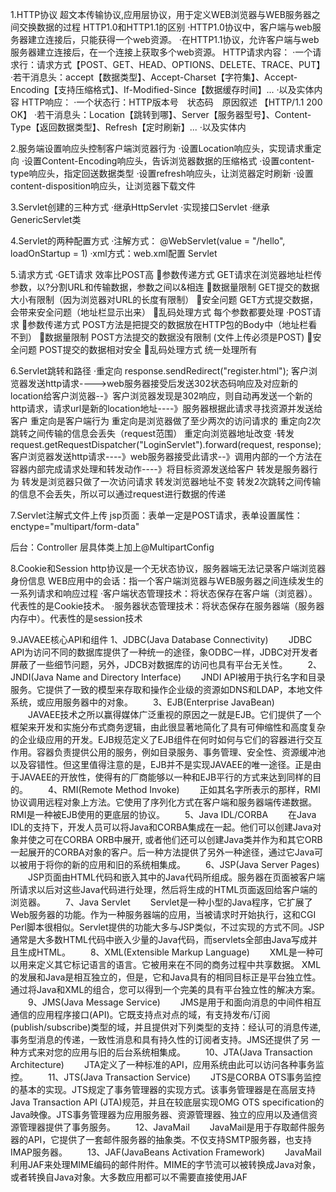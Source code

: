 1.HTTP协议
    超文本传输协议,应用层协议，用于定义WEB浏览器与WEB服务器之间交换数据的过程
    HTTP1.0和HTTP1.1的区别
        ·HTTP1.0协议中，客户端与web服务器建立连接后，只能获得一个web资源。
        ·在HTTP1.1协议，允许客户端与web服务器建立连接后，在一个连接上获取多个web资源。
    HTTP请求内容：
        ·一个请求行：请求方式【POST、GET、HEAD、OPTIONS、DELETE、TRACE、PUT】
        ·若干消息头：accept【数据类型】、Accept-Charset【字符集】、Accept-Encoding【支持压缩格式】、If-Modified-Since【数据缓存时间】...
        ·以及实体内容
    HTTP响应：
        ·一个状态行：HTTP版本号　状态码　原因叙述<CRLF> 【HTTP/1.1 200 OK】
        ·若干消息头：Location【跳转到哪】、Server【服务器型号】、Content-Type【返回数据类型】、Refresh【定时刷新】...
        ·以及实体内

2.服务端设置响应头控制客户端浏览器行为
    ·设置Location响应头，实现请求重定向
    ·设置Content-Encoding响应头，告诉浏览器数据的压缩格式
    ·设置content-type响应头，指定回送数据类型
    ·设置refresh响应头，让浏览器定时刷新
    ·设置content-disposition响应头，让浏览器下载文件

3.Servlet创建的三种方式
    ·继承HttpServlet
    ·实现接口Servlet
    ·继承GenericServlet类

4.Servlet的两种配置方式
    ·注解方式：  @WebServlet(value = "/hello", loadOnStartup = 1)
    ·xml方式：web.xml配置 Servlet

5.请求方式
    ·GET请求  效率比POST高
        参数传递方式   GET请求在浏览器地址栏传参数，以?分割URL和传输数据，参数之间以&相连
        数据量限制  GET提交的数据大小有限制（因为浏览器对URL的长度有限制）
        安全问题  GET方式提交数据，会带来安全问题（地址栏显示出来）
        乱码处理方式  每个参数都要处理
    ·POST请求
        参数传递方式    POST方法是把提交的数据放在HTTP包的Body中（地址栏看不到）
        数据量限制      POST方法提交的数据没有限制 (文件上传必须是POST)
        安全问题        POST提交的数据相对安全
        乱码处理方式  统一处理所有

6.Servlet跳转和路径
    ·重定向
        response.sendRedirect("register.html");
        客户浏览器发送http请求---->web服务器接受后发送302状态码响应及对应新的location给客户浏览器--》客户浏览器发现是302响应，则自动再发送一个新的http请求，请求url是新的location地址----》服务器根据此请求寻找资源并发送给客户
        重定向是客户端行为
        重定向是浏览器做了至少两次的访问请求的
        重定向2次跳转之间传输的信息会丢失（request范围）
        重定向浏览器地址改变
    ·转发
        request.getRequestDispatcher("LoginServlet").forward(request, response);
        客户浏览器发送http请求----》web服务器接受此请求--》调用内部的一个方法在容器内部完成请求处理和转发动作----》将目标资源发送给客户
        转发是服务器行为
        转发是浏览器只做了一次访问请求
        转发浏览器地址不变
        转发2次跳转之间传输的信息不会丢失，所以可以通过request进行数据的传递

7.Servlet注解式文件上传
    jsp页面：表单一定是POST请求，表单设置属性：enctype="multipart/form-data"
        <form action="fileServlet" method="post" enctype="multipart/form-data">
    后台：Controller 层具体类上加上@MultipartConfig

8.Cookie和Session
    http协议是一个无状态协议，服务器端无法记录客户端浏览器身份信息
    WEB应用中的会话：指一个客户端浏览器与WEB服务器之间连续发生的一系列请求和响应过程
        ·客户端状态管理技术：将状态保存在客户端（浏览器）。代表性的是Cookie技术。
        ·服务器状态管理技术：将状态保存在服务器端（服务器内存中）。代表性的是session技术

9.JAVAEE核心API和组件
    1、JDBC(Java Database Connectivity) 　　JDBC API为访问不同的数据库提供了一种统一的途径，象ODBC一样，JDBC对开发者屏蔽了一些细节问题，另外，JDCB对数据库的访问也具有平台无关性。
　　2、JNDI(Java Name and Directory Interface) 　　JNDI API被用于执行名字和目录服务。它提供了一致的模型来存取和操作企业级的资源如DNS和LDAP，本地文件系统，或应用服务器中的对象。
　　3、EJB(Enterprise JavaBean) 　　JAVAEE技术之所以赢得媒体广泛重视的原因之一就是EJB。它们提供了一个框架来开发和实施分布式商务逻辑，由此很显著地简化了具有可伸缩性和高度复杂的企业级应用的开发。EJB规范定义了EJB组件在何时如何与它们的容器进行交互作用。容器负责提供公用的服务，例如目录服务、事务管理、安全性、资源缓冲池以及容错性。但这里值得注意的是，EJB并不是实现JAVAEE的唯一途径。正是由于JAVAEE的开放性，使得有的厂商能够以一种和EJB平行的方式来达到同样的目的。
　　4、RMI(Remote Method Invoke) 　　正如其名字所表示的那样，RMI协议调用远程对象上方法。它使用了序列化方式在客户端和服务器端传递数据。RMI是一种被EJB使用的更底层的协议。
　　5、Java IDL/CORBA 　　在Java IDL的支持下，开发人员可以将Java和CORBA集成在一起。他们可以创建Java对象并使之可在CORBA ORB中展开, 或者他们还可以创建Java类并作为和其它ORB一起展开的CORBA对象的客户。后一种方法提供了另外一种途径，通过它Java可以被用于将你的新的应用和旧的系统相集成。
　　6、JSP(Java Server Pages) 　　JSP页面由HTML代码和嵌入其中的Java代码所组成。服务器在页面被客户端所请求以后对这些Java代码进行处理，然后将生成的HTML页面返回给客户端的浏览器。
　　7、Java Servlet 　　Servlet是一种小型的Java程序，它扩展了Web服务器的功能。作为一种服务器端的应用，当被请求时开始执行，这和CGI Perl脚本很相似。Servlet提供的功能大多与JSP类似，不过实现的方式不同。JSP通常是大多数HTML代码中嵌入少量的Java代码，而servlets全部由Java写成并且生成HTML。
　　8、XML(Extensible Markup Language) 　　XML是一种可以用来定义其它标记语言的语言。它被用来在不同的商务过程中共享数据。 XML的发展和Java是相互独立的，但是，它和Java具有的相同目标正是平台独立性。通过将Java和XML的组合，您可以得到一个完美的具有平台独立性的解决方案。
　　9、JMS(Java Message Service) 　　JMS是用于和面向消息的中间件相互通信的应用程序接口(API)。它既支持点对点的域，有支持发布/订阅(publish/subscribe)类型的域，并且提供对下列类型的支持：经认可的消息传递,事务型消息的传递，一致性消息和具有持久性的订阅者支持。JMS还提供了另 一种方式来对您的应用与旧的后台系统相集成。
　　10、JTA(Java Transaction Architecture) 　　JTA定义了一种标准的API，应用系统由此可以访问各种事务监控。
　　11、JTS(Java Transaction Service) 　　JTS是CORBA OTS事务监控的基本的实现。JTS规定了事务管理器的实现方式。该事务管理器是在高层支持Java Transaction API (JTA)规范，并且在较底层实现OMG OTS specification的Java映像。JTS事务管理器为应用服务器、资源管理器、独立的应用以及通信资源管理器提供了事务服务。
　　12、JavaMail 　　JavaMail是用于存取邮件服务器的API，它提供了一套邮件服务器的抽象类。不仅支持SMTP服务器，也支持IMAP服务器。
　　13、JAF(JavaBeans Activation Framework) 　　JavaMail利用JAF来处理MIME编码的邮件附件。MIME的字节流可以被转换成Java对象，或者转换自Java对象。大多数应用都可以不需要直接使用JAF